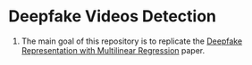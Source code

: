 # Deepfake Videos Detection

1. The main goal of this repository is to replicate the [Deepfake Representation with Multilinear Regression](https://arxiv.org/abs/2108.06702) paper.